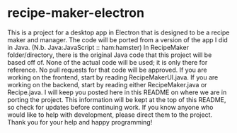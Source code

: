# recipe-maker-electron
This is a project for a desktop app in Electron that is designed to be a recipe maker and manager.
The code will be ported from a version of the app I did in Java. (N.b. Java:JavaScript :: ham:hamster)
In RecipeMaker folder/directory, there is the original Java code that this project will be based off of.
None of the actual code will be used; it is only there for reference. No pull requests for that code will be approved.
If you are working on the frontend, start by reading RecipeMakerUI.java.
If you are working on the backend, start by reading either RecipeMaker.java or Recipe.java.
I will keep you posted here in this README on where we are in porting the project.
This information will be kept at the top of this README, so check for updates before continuing work.
If you know anyone who would like to help with development, please direct them to the project.
Thank you for your help and happy programming!
